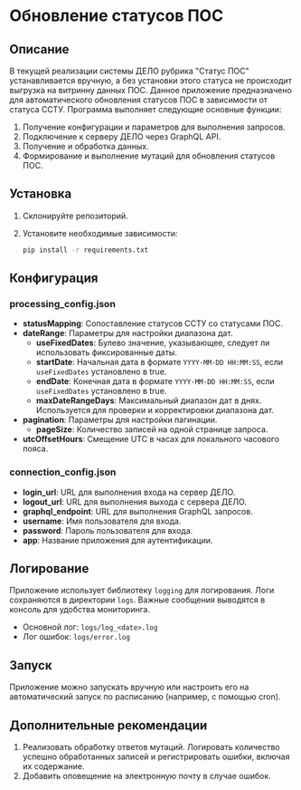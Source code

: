 # Обновление статусов ПОС

## Описание
В текущей реализации системы ДЕЛО рубрика "Статус ПОС" устанавливается вручную, а без установки этого статуса не происходит выгрузка на витринну данных ПОС.
Данное приложение предназначено для автоматического обновления статусов ПОС в зависимости от статуса ССТУ. Программа выполняет следующие основные функции:

1. Получение конфигурации и параметров для выполнения запросов.
2. Подключение к серверу ДЕЛО через GraphQL API.
3. Получение и обработка данных.
4. Формирование и выполнение мутаций для обновления статусов ПОС.

## Установка

1. Склонируйте репозиторий.
2. Установите необходимые зависимости:

    ```bash
    pip install -r requirements.txt
    ```

## Конфигурация

### processing_config.json 

- **statusMapping**: Сопоставление статусов ССТУ со статусами ПОС.
- **dateRange**: Параметры для настройки диапазона дат.
    - **useFixedDates**: Булево значение, указывающее, следует ли использовать фиксированные даты.
    - **startDate**: Начальная дата в формате `YYYY-MM-DD HH:MM:SS`, если `useFixedDates` установлено в true.
    - **endDate**: Конечная дата в формате `YYYY-MM-DD HH:MM:SS`, если `useFixedDates` установлено в true.
    - **maxDateRangeDays**: Максимальный диапазон дат в днях. Используется для проверки и корректировки диапазона дат.
- **pagination**: Параметры для настройки пагинации.
    - **pageSize**: Количество записей на одной странице запроса.
- **utcOffsetHours**: Смещение UTC в часах для локального часового пояса.

### connection_config.json

- **login_url**: URL для выполнения входа на сервер ДЕЛО.
- **logout_url**: URL для выполнения выхода с сервера ДЕЛО.
- **graphql_endpoint**: URL для выполнения GraphQL запросов.
- **username**: Имя пользователя для входа.
- **password**: Пароль пользователя для входа.
- **app**: Название приложения для аутентификации.

## Логирование
Приложение использует библиотеку `logging` для логирования. Логи сохраняются в директории `logs`. Важные сообщения выводятся в консоль для удобства мониторинга.

- Основной лог: `logs/log_<date>.log`
- Лог ошибок: `logs/error.log`

## Запуск
Приложение можно запускать вручную или настроить его на автоматический запуск по расписанию (например, с помощью cron).

## Дополнительные рекомендации
1. Реализовать обработку ответов мутаций. Логировать количество успешно обработанных записей и регистрировать ошибки, включая их содержание.
2. Добавить оповещение на электронную почту в случае ошибок.
